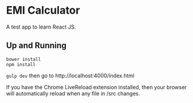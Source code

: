 # EMI Calculator

A test app to learn React JS.

## Up and Running

```
bower install
npm install
```

`gulp dev` then go to http://localhost:4000/index.html

If you have the Chrome LiveReload extension installed, then your browser will automatically reload when any file in /src changes.




